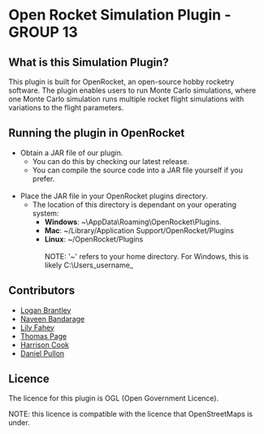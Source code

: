 # Open Rocket Simulation Plugin - GROUP 13

## What is this Simulation Plugin?
This plugin is built for OpenRocket, an open-source hobby rocketry software. The plugin enables users to run Monte Carlo simulations, where one Monte Carlo simulation runs multiple rocket flight simulations with variations to the flight parameters.

## Running the plugin in OpenRocket
- Obtain a JAR file of our plugin.
	- You can do this by checking our latest release.
	- You can compile the source code into a JAR file yourself if you prefer.
<br><br>
- Place the JAR file in your OpenRocket plugins directory.
	- The location of this directory is dependant on your operating system:
		- **Windows**: ~\AppData\Roaming\OpenRocket\Plugins.
		- **Mac**: ~/Library/Application Support/OpenRocket/Plugins
		- **Linux**: \~/OpenRocket/Plugins
<br><br>
NOTE: '~' refers to your home directory. For Windows, this is likely C:\Users\_username_

## Contributors
- [Logan Brantley](https://github.com/Logan-Brantley)
- [Naveen Bandarage](https://github.com/NaveenBandarage)
- [Lily Fahey](https://github.com/Lily-f)
- [Thomas Page](https://github.com/tomay0)
- [Harrison Cook](https://github.com/HonsonCooky)
- [Daniel Pullon](https://github.com/pullondani)

## Licence
The licence for this plugin is OGL (Open Government Licence).

NOTE: this licence is compatible with the licence that OpenStreetMaps is under.

